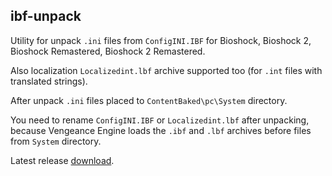 ##  ibf-unpack

Utility for unpack `.ini` files from `ConfigINI.IBF` for Bioshock, Bioshock 2, Bioshock Remastered, Bioshock 2 Remastered.

Also localization `Localizedint.lbf` archive supported too (for `.int` files with translated strings).

After unpack `.ini` files placed to `ContentBaked\pc\System` directory.

You need to rename `ConfigINI.IBF` or `Localizedint.lbf` after unpacking, because Vengeance Engine loads the `.ibf` and `.lbf` archives before files from `System` directory.

Latest release [download](https://github.com/ucorpor/ibf-unpack/releases/latest/download/ibf-unpack.zip).
